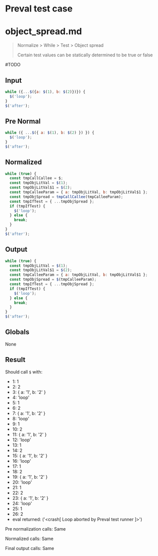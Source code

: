 # Preval test case

# object_spread.md

> Normalize > While > Test > Object spread
>
> Certain test values can be statically determined to be true or false

#TODO

## Input

`````js filename=intro
while ({...$({a: $(1), b: $(2)})}) {
  $('loop');
}
$('after');
`````

## Pre Normal

`````js filename=intro
while ({ ...$({ a: $(1), b: $(2) }) }) {
  $('loop');
}
$('after');
`````

## Normalized

`````js filename=intro
while (true) {
  const tmpCallCallee = $;
  const tmpObjLitVal = $(1);
  const tmpObjLitVal$1 = $(2);
  const tmpCalleeParam = { a: tmpObjLitVal, b: tmpObjLitVal$1 };
  const tmpObjSpread = tmpCallCallee(tmpCalleeParam);
  const tmpIfTest = { ...tmpObjSpread };
  if (tmpIfTest) {
    $('loop');
  } else {
    break;
  }
}
$('after');
`````

## Output

`````js filename=intro
while (true) {
  const tmpObjLitVal = $(1);
  const tmpObjLitVal$1 = $(2);
  const tmpCalleeParam = { a: tmpObjLitVal, b: tmpObjLitVal$1 };
  const tmpObjSpread = $(tmpCalleeParam);
  const tmpIfTest = { ...tmpObjSpread };
  if (tmpIfTest) {
    $('loop');
  } else {
    break;
  }
}
$('after');
`````

## Globals

None

## Result

Should call `$` with:
 - 1: 1
 - 2: 2
 - 3: { a: '1', b: '2' }
 - 4: 'loop'
 - 5: 1
 - 6: 2
 - 7: { a: '1', b: '2' }
 - 8: 'loop'
 - 9: 1
 - 10: 2
 - 11: { a: '1', b: '2' }
 - 12: 'loop'
 - 13: 1
 - 14: 2
 - 15: { a: '1', b: '2' }
 - 16: 'loop'
 - 17: 1
 - 18: 2
 - 19: { a: '1', b: '2' }
 - 20: 'loop'
 - 21: 1
 - 22: 2
 - 23: { a: '1', b: '2' }
 - 24: 'loop'
 - 25: 1
 - 26: 2
 - eval returned: ('<crash[ Loop aborted by Preval test runner ]>')

Pre normalization calls: Same

Normalized calls: Same

Final output calls: Same
